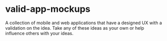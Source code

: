 # valid-app-mockups
A collection of mobile and web applications that have a designed UX with a validation on the idea. Take any of these ideas as your own or help influence others with your ideas.
